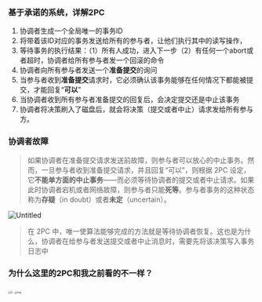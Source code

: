 ### 基于承诺的系统，详解2PC

1. 协调者生成一个全局唯一的事务ID
2. 将带着该ID对应的事务发送给所有的参与者，让他们执行其中的读写操作，
3. 等待事务的执行结果：（1）所有人成功，进入下一步（2）有任何一个abort或者超时，协调者给所有参与者发一个回滚的命令
4. 协调者向所有参与者发送一个**准备提交**的询问
5. 当参与者收到**准备提交**请求时，它必须确认该事务能够在任何情况下都能被提交，才能回复“**可以**”
6. 当协调者收到所有参与者准备提交的回复后，会决定提交还是中止该事务
7. 协调者将决策刷入了磁盘后，就会将决策（提交或者中止）请求发给所有参与方。

### 协调者故障

> 如果协调者在准备提交请求发送前故障，则参与者可以放心的中止事务。然而，一旦参与者收到准备提交请求，并且回复“可以”，则根据 2PC 设定，它**不能单方面的中止事务**——而必须等待协调者的提交或者中止请求。如果此时协调者宕机或者网络故障，则参与者只能**死等**。参与者事务的这种状态称为**存疑**（in doubt）或者**未定**（uncertain）。

![Untitled](https://wtsclwq.oss-cn-beijing.aliyuncs.com/ch09-fig10.png)

> 在 2PC 中，唯一使算法能够完成的方法就是等待协调者恢复。这也是为什么，协调者在给参与者发送提交或者中止消息时，需要先将该决策写入事务日志中

### 为什么这里的2PC和我之前看的不一样？

<img src="https://wtsclwq.oss-cn-beijing.aliyuncs.com/1090617-20190710222443794-591603727.jpg" alt="Ω" style="zoom:33%;" />

<img src="https://wtsclwq.oss-cn-beijing.aliyuncs.com/1090617-20190710222454275-1462865655.jpg" alt="img" style="zoom:33%;" />


